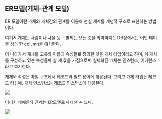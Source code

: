 ## ER모델(개체-관계 모델)

ER 모델이란 개체와 개체간의 관계를 이용해 현실 세계를 개념적 구조로 표현하는 방법이다.

여기서 개체는 사람이나 사물 등 구별되는 모든 것을 의미하지만 DB상에서는 어떤 테이블 상의 한 column을 얘기한다.

더 나아가서 개체를 고유의 이름과 속성들로 정의한 것을 개체 타입이라고 하며, 이 개체를 구성하고 있는 속성들이 실 제 값을 가짐으로써 실체화된 개체는 인스턴스, 어커런스 라고 얘기한다.

개체와 속성은 파일 구조에서 레코드와 필드 용어에 대응된다. 그리고 개체 타입은 레코드 타입에, 개체 인스턴스는 레코드 인스턴스에 대응된다.

<img src="https://t1.daumcdn.net/cfile/tistory/996A5C335A24B3EB07">


이러한 개체들의 관계는 ER모델로 나타낼 수 있다.

<img src="https://t1.daumcdn.net/cfile/tistory/99C8AC335A24B05128">

